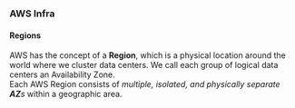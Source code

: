 ### AWS Infra</h3>

#### Regions 
AWS has the concept of a **Region**, which is a physical location around the world where we cluster data centers. We call each group of logical data centers an Availability Zone. <br />
Each AWS Region consists of _multiple, isolated, and physically separate **AZ**s_ within a geographic area.